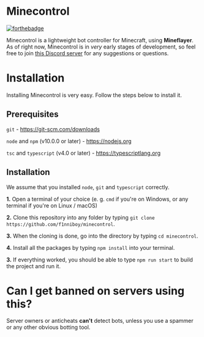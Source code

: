# Minecontrol
[![forthebadge](https://forthebadge.com/images/badges/made-with-typescript.svg)](https://forthebadge.com)

Minecontrol is a lightweight bot controller for Minecraft, using **Mineflayer**.
As of right now, Minecontrol is in *very* early stages of development, so feel free to join [this Discord server](https://discord.gg/TODO) for any suggestions or questions.

# Installation
Installing Minecontrol is very easy. Follow the steps below to install it.

## Prerequisites
`git` - https://git-scm.com/downloads

`node` and `npm` (v10.0.0 or later) - https://nodejs.org

`tsc` and `typescript` (v4.0 or later) - https://typescriptlang.org

## Installation
We assume that you installed `node`, `git` and `typescript` correctly.

**1.** Open a terminal of your choice (e. g. `cmd` if you're on Windows, or any terminal if you're on Linux / macOS)

**2.** Clone this repository into any folder by typing `git clone https://github.com/f1nniboy/minecontrol`.

**3.** When the cloning is done, go into the directory by typing `cd minecontrol`.

**4.** Install all the packages by typing `npm install` into your terminal.

**3.** If everything worked, you should be able to type `npm run start` to build the project and run it.

# Can I get banned on servers using this?
Server owners or anticheats **can't** detect bots, unless you use a spammer or any other obvious botting tool.